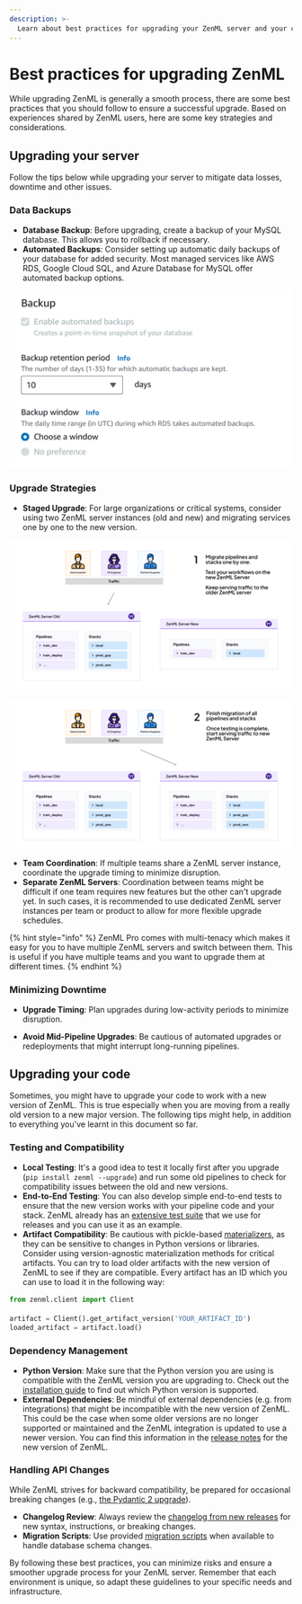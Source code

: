```yaml
---
description: >-
  Learn about best practices for upgrading your ZenML server and your code.
---
```


# Best practices for upgrading ZenML

While upgrading ZenML is generally a smooth process, there are some best practices that you should follow to ensure a successful upgrade. Based on experiences shared by ZenML users, here are some key strategies and considerations.

## Upgrading your server

Follow the tips below while upgrading your server to mitigate data losses, downtime and other issues.

### Data Backups

- **Database Backup**: Before upgrading, create a backup of your MySQL database. This allows you to rollback if necessary.
- **Automated Backups**: Consider setting up automatic daily backups of your database for added security. Most managed services like AWS RDS, Google Cloud SQL, and Azure Database for MySQL offer automated backup options.

![Screenshot of backups in AWS RDS](../../.gitbook/assets/aws-rds-backups.png)

### Upgrade Strategies

- **Staged Upgrade**: For large organizations or critical systems, consider using two ZenML server instances (old and new) and migrating services one by one to the new version.

![Server Migration Step 1](../../.gitbook/assets/server_migration_1.png)


![Server Migration Step 2](../../.gitbook/assets/server_migration_2.png)

- **Team Coordination**: If multiple teams share a ZenML server instance, coordinate the upgrade timing to minimize disruption.
- **Separate ZenML Servers**: Coordination between teams might be difficult if one team requires new features but the other can't upgrade yet. In such cases, it is recommended to use dedicated ZenML server instances per team or product to allow for more flexible upgrade schedules.

{% hint style="info" %}
ZenML Pro comes with multi-tenacy which makes it easy for you to have multiple ZenML servers and switch between them. This is useful if you have multiple teams and you want to upgrade them at different times.
{% endhint %}

### Minimizing Downtime

- **Upgrade Timing**: Plan upgrades during low-activity periods to minimize disruption.

- **Avoid Mid-Pipeline Upgrades**: Be cautious of automated upgrades or redeployments that might interrupt long-running pipelines.

## Upgrading your code

Sometimes, you might have to upgrade your code to work with a new version of ZenML. This is true especially when you are moving from a really old version to a new major version. The following tips might help, in addition to everything you've learnt in this document so far.

### Testing and Compatibility

- **Local Testing**: It's a good idea to test it locally first after you upgrade (`pip install zenml --upgrade`) and run some old pipelines to check for compatibility issues between the old and new versions.
- **End-to-End Testing**: You can also develop simple end-to-end tests to ensure that the new version works with your pipeline code and your stack. ZenML already has an [extensive test suite](https://github.com/zenml-io/zenml/tree/main/tests) that we use for releases and you can use it as an example.
- **Artifact Compatibility**: Be cautious with pickle-based [materializers](../../how-to/handle-data-artifacts/handle-custom-data-types.md), as they can be sensitive to changes in Python versions or libraries. Consider using version-agnostic materialization methods for critical artifacts. You can try to load older artifacts with the new version of ZenML to see if they are compatible. Every artifact has an ID which you can use to load it in the following way:

```python
from zenml.client import Client

artifact = Client().get_artifact_version('YOUR_ARTIFACT_ID')
loaded_artifact = artifact.load()
```

### Dependency Management

- **Python Version**: Make sure that the Python version you are using is compatible with the ZenML version you are upgrading to. Check out the [installation guide](../../getting-started/installation.md) to find out which Python version is supported.
- **External Dependencies**: Be mindful of external dependencies (e.g. from integrations) that might be incompatible with the new version of ZenML. This could be the case when some older versions are no longer supported or maintained and the ZenML integration is updated to use a newer version. You can find this information in the [release notes](https://github.com/zenml-io/zenml/releases) for the new version of ZenML.

### Handling API Changes

While ZenML strives for backward compatibility, be prepared for occasional breaking changes (e.g., [the Pydantic 2 upgrade](https://github.com/zenml-io/zenml/releases/tag/0.60.0)).

- **Changelog Review**: Always review the [changelog from new releases](https://github.com/zenml-io/zenml/releases) for new syntax, instructions, or breaking changes.
- **Migration Scripts**: Use provided [migration scripts](../../how-to/manage-the-zenml-server/migration-guide/migration-guide.md) when available to handle database schema changes.

By following these best practices, you can minimize risks and ensure a smoother upgrade process for your ZenML server. Remember that each environment is unique, so adapt these guidelines to your specific needs and infrastructure.
